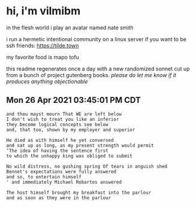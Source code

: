 # hi, i'm vilmibm

in the flesh world i play an avatar named nate smith

i run a hermetic intentional community on a linux server if you want to be ssh friends: https://tilde.town

my favorite food is mapo tofu

this readme regenerates once a day with a new randomized sonnet cut up from a bunch of project gutenberg books.
_please do let me know if it produces anything objectionable_

## Mon 26 Apr 2021 03:45:01 PM CDT

    and thou mayst mourn That WE are left below
    I don't wish to treat you like an inferior
    they become logical concepts see below
    and, that too, shown by my employer and superior
    
    He died as with himself he yet conversed
    and sat up as long, as my present strength would permit
    ‘The idea of having the sentence first
    to which the unhappy king was obliged to submit
    
    No wild distress, no gushing spring Of tears in anguish shed
    Bennet's expectations were fully answered
    and so, to entertain himself
    ' and immediately Michael Robartes answered
    
    The host himself brought my breakfast into the parlour
    and as soon as they were in the parlour
